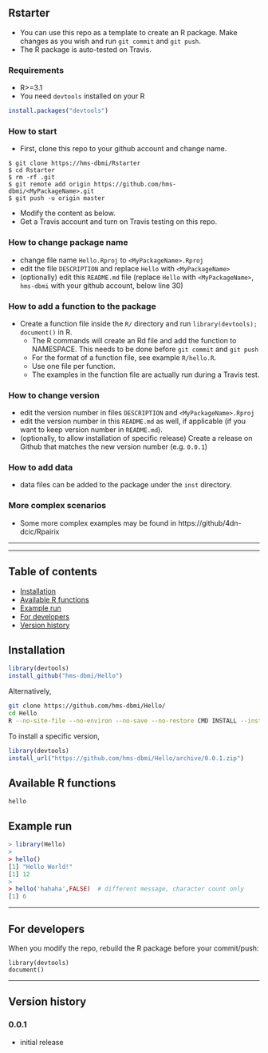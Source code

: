 ## Rstarter

* You can use this repo as a template to create an R package. Make changes as you wish and run `git commit` and `git push`.
* The R package is auto-tested on Travis.

### Requirements
* R>=3.1
* You need `devtools` installed on your R
```r
install.packages("devtools")
```

### How to start
* First, clone this repo to your github account and change name.
```
$ git clone https://hms-dbmi/Rstarter
$ cd Rstarter
$ rm -rf .git
$ git remote add origin https://github.com/hms-dbmi/<MyPackageName>.git
$ git push -u origin master
```

* Modify the content as below.
* Get a Travis account and turn on Travis testing on this repo.

### How to change package name
* change file name `Hello.Rproj` to `<MyPackageName>.Rproj`
* edit the file `DESCRIPTION` and replace `Hello` with `<MyPackageName>`
* (optionally) edit this `README.md` file (replace `Hello` with `<MyPackageName>`, `hms-dbmi` with your github account, below line 30) 

### How to add a function to the package
* Create a function file inside the `R/` directory and run `library(devtools); document()` in R.
  * The R commands will create an Rd file and add the function to NAMESPACE. This needs to be done before `git commit` and `git push`
  * For the format of a function file, see example `R/hello.R`.
  * Use one file per function.
  * The examples in the function file are actually run during a Travis test.

### How to change version
* edit the version number in files `DESCRIPTION` and `<MyPackageName>.Rproj`
* edit the version number in this `README.md` as well, if applicable (if you want to keep version number in `README.md`).
* (optionally, to allow installation of specific release) Create a release on Github that matches the new version number (e.g. `0.0.1`)

### How to add data
* data files can be added to the package under the `inst` directory.

### More complex scenarios
* Some more complex examples may be found in https://github/4dn-dcic/Rpairix


***
***


## Table of contents
* [Installation](#installation)
* [Available R functions](#available-r-functions)
* [Example run](#example-run)
* [For developers](#for-developers)
* [Version history](#version-history)

## Installation
```r
library(devtools)
install_github("hms-dbmi/Hello")
```
Alternatively,
```bash
git clone https://github.com/hms-dbmi/Hello/
cd Hello
R --no-site-file --no-environ --no-save --no-restore CMD INSTALL --install-tests .
```
To install a specific version,
```r
library(devtools)
install_url("https://github.com/hms-dbmi/Hello/archive/0.0.1.zip")
```


## Available R functions
`hello`

## Example run
```r
> library(Hello)
>
> hello()
[1] "Hello World!"
[1] 12
>
> hello('hahaha',FALSE)  # different message, character count only
[1] 6
```

***

## For developers
When you modify the repo, rebuild the R package before your commit/push:
```
library(devtools)
document()
```

***

## Version history
### 0.0.1
* initial release



